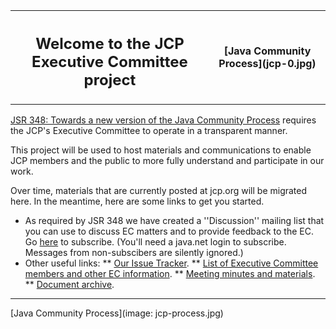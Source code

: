 <table width="100%" border="0" cellspacing="0" cellpadding="0">
<tr>
<th><h2>Welcome to the JCP Executive Committee project</h2></th>
<th>[Java Community Process](jcp-0.jpg) </th>
</tr>
</table>

[JSR 348: Towards a new version of the Java Community Process](http://jcp.org/en/jsr/detail?id=348) requires the JCP's Executive Committee to operate in a transparent manner. 

This project will be used to host materials and communications to enable JCP members and the public to more fully understand and participate in our work.

Over time, materials that are currently posted at jcp.org will be migrated here. In the meantime, here are some links to get you started.

* As required by JSR 348 we have created a ''Discussion'' mailing list that you can use to discuss EC matters and to provide feedback to the EC. Go <a href="http://java.net/projects/jcp-ec/lists">here</a> to subscribe. (You'll need a java.net login to subscribe. Messages from non-subscibers are silently ignored.) 
* Other useful links:
** <a href="http://java.net/jira/browse/JCP_EC">Our Issue Tracker</a>.
** <a href="http://jcp.org/en/participation/committee">List of Executive Committee members and other EC information</a>.
** <a href="http://jcp.org/en/resources/EC_summaries">Meeting minutes and materials</a>.
** <a href="http://java.net/projects/jcp-ec/pages/DocumentIndex">Document archive</a>.
----

[Java Community Process](image: jcp-process.jpg)
